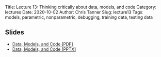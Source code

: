 Title: Lecture 13: Thinking critically about data, models, and code
Category: lectures
Date: 2020-10-02
Author: Chris Tanner
Slug: lecture13
Tags: models, parametric, nonparametric, debugging, training data, testing data


## Slides
- [Data, Models, and Code [PDF]]({attach}slides/Lecture13_Data_Models_Debugging.pdf)
- [Data, Models, and Code [PPTX]]({attach}slides/Lecture13_Data_Models_Debugging.pptx)
